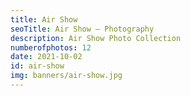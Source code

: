 ```yaml
---
title: Air Show
seoTitle: Air Show — Photography
description: Air Show Photo Collection
numberofphotos: 12
date: 2021-10-02
id: air-show
img: banners/air-show.jpg
---
```

